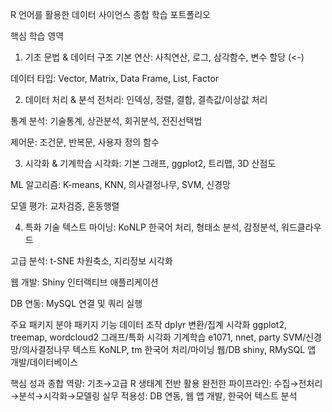 R 언어를 활용한 데이터 사이언스 종합 학습 포트폴리오

핵심 학습 영역
1. 기초 문법 & 데이터 구조
기본 연산: 사칙연산, 로그, 삼각함수, 변수 할당 (<-)

데이터 타입: Vector, Matrix, Data Frame, List, Factor

2. 데이터 처리 & 분석
전처리: 인덱싱, 정렬, 결합, 결측값/이상값 처리

통계 분석: 기술통계, 상관분석, 회귀분석, 전진선택법

제어문: 조건문, 반복문, 사용자 정의 함수

3. 시각화 & 기계학습
시각화: 기본 그래프, ggplot2, 트리맵, 3D 산점도

ML 알고리즘: K-means, KNN, 의사결정나무, SVM, 신경망

모델 평가: 교차검증, 혼동행렬

4. 특화 기술
텍스트 마이닝: KoNLP 한국어 처리, 형태소 분석, 감정분석, 워드클라우드

고급 분석: t-SNE 차원축소, 지리정보 시각화

웹 개발: Shiny 인터랙티브 애플리케이션

DB 연동: MySQL 연결 및 쿼리 실행

주요 패키지
분야	패키지	기능
데이터 조작	dplyr	변환/집계
시각화	ggplot2, treemap, wordcloud2	그래프/특화 시각화
기계학습	e1071, nnet, party	SVM/신경망/의사결정나무
텍스트	KoNLP, tm	한국어 처리/마이닝
웹/DB	shiny, RMySQL	앱 개발/데이터베이스

핵심 성과
종합 역량: 기초→고급 R 생태계 전반 활용
완전한 파이프라인: 수집→전처리→분석→시각화→모델링
실무 적용성: DB 연동, 웹 앱 개발, 한국어 텍스트 분석
